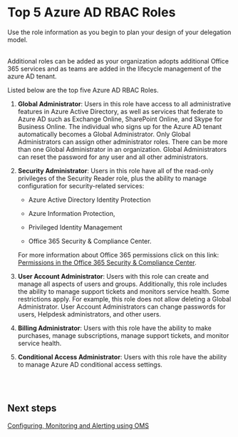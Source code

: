 # Top 5 Azure AD RBAC Roles
Use the role information as you begin to plan your design of your delegation model. 
<br />
<br />

Additional roles can be added as your organization adopts additional Office 365 services and as teams are added in the lifecycle management of the azure AD tenant. 

Listed below are the top five Azure AD RBAC Roles.

1. **Global Administrator**: Users in this role have access to all administrative features in Azure Active Directory, as well as services that federate to Azure AD such as Exchange Online, SharePoint Online, and Skype for Business Online. The individual who signs up for the Azure AD tenant automatically becomes a Global Administrator. Only Global Administrators can assign other administrator roles. There can be more than one Global Administrator in an organization. Global Administrators can reset the password for any user and all other administrators. 

2. **Security Administrator**: Users in this role have all of the read-only privileges of the Security Reader role, plus the ability to manage configuration for security-related services:  

    - Azure Active Directory Identity Protection 

   - Azure Information Protection,  

   - Privileged Identity Management 

    - Office 365 Security & Compliance Center.  
 
   For more information about Office 365 permissions click on this link: [Permissions in the Office 365 Security & Compliance Center](https://support.office.com/en-us/article/permissions-in-the-office-365-security-compliance-center-d10608af-7934-490a-818e-e68f17d0e9c1?ui=en-US&rs=en-US&ad=US).

3. **User Account Administrator**: Users with this role can create and manage all aspects of users and groups. Additionally, this role includes the ability to manage support tickets and monitors service health. Some restrictions apply. For example, this role does not allow deleting a Global Administrator. User Account Administrators can change passwords for users, Helpdesk administrators, and other users. 

4. **Billing Administrator**: Users with this role have the ability to make purchases, manage subscriptions, manage support tickets, and monitor service health. 

5. **Conditional Access Administrator**: Users with this role have the ability to manage Azure AD conditional access settings. 
<br />
<br />

## Next steps
[Configuring, Monitoring and Alerting using OMS](https://github.com/alvarovitta/Azure-Security/blob/master/4.3-Configuring-Monitoring-and-Alerting-using-OMS.md)
